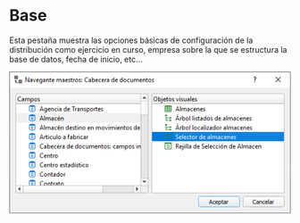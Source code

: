 # Base

Esta pestaña muestra las opciones básicas de configuración de la distribución como ejercicio en curso, empresa sobre la que se estructura la base de datos, fecha de inicio, etc...

![](../../../.gitbook/assets/image%20%2863%29.png)



